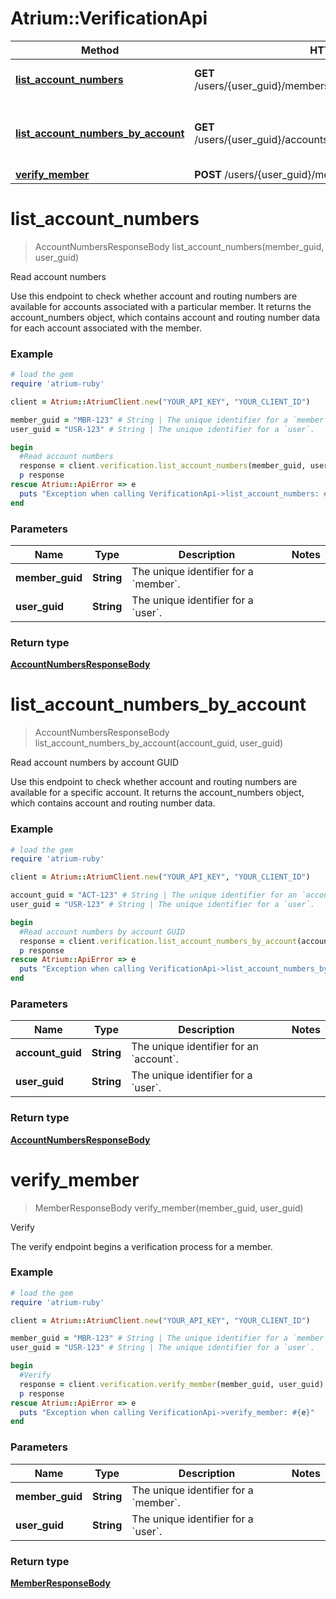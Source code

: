 # Atrium::VerificationApi

Method | HTTP request | Description
------------- | ------------- | -------------
[**list_account_numbers**](VerificationApi.md#list_account_numbers) | **GET** /users/{user_guid}/members/{member_guid}/account_numbers | Read account numbers
[**list_account_numbers_by_account**](VerificationApi.md#list_account_numbers_by_account) | **GET** /users/{user_guid}/accounts/{account_guid}/account_numbers | Read account numbers by account GUID
[**verify_member**](VerificationApi.md#verify_member) | **POST** /users/{user_guid}/members/{member_guid}/verify | Verify


# **list_account_numbers**
> AccountNumbersResponseBody list_account_numbers(member_guid, user_guid)

Read account numbers

Use this endpoint to check whether account and routing numbers are available for accounts associated with a particular member. It returns the account_numbers object, which contains account and routing number data for each account associated with the member.

### Example
```ruby
# load the gem
require 'atrium-ruby'

client = Atrium::AtriumClient.new("YOUR_API_KEY", "YOUR_CLIENT_ID")

member_guid = "MBR-123" # String | The unique identifier for a `member`.
user_guid = "USR-123" # String | The unique identifier for a `user`.

begin
  #Read account numbers
  response = client.verification.list_account_numbers(member_guid, user_guid)
  p response
rescue Atrium::ApiError => e
  puts "Exception when calling VerificationApi->list_account_numbers: #{e}"
end
```

### Parameters

Name | Type | Description  | Notes
------------- | ------------- | ------------- | -------------
 **member_guid** | **String**| The unique identifier for a &#x60;member&#x60;. | 
 **user_guid** | **String**| The unique identifier for a &#x60;user&#x60;. | 

### Return type

[**AccountNumbersResponseBody**](AccountNumbersResponseBody.md)

# **list_account_numbers_by_account**
> AccountNumbersResponseBody list_account_numbers_by_account(account_guid, user_guid)

Read account numbers by account GUID

Use this endpoint to check whether account and routing numbers are available for a specific account. It returns the account_numbers object, which contains account and routing number data.

### Example
```ruby
# load the gem
require 'atrium-ruby'

client = Atrium::AtriumClient.new("YOUR_API_KEY", "YOUR_CLIENT_ID")

account_guid = "ACT-123" # String | The unique identifier for an `account`.
user_guid = "USR-123" # String | The unique identifier for a `user`.

begin
  #Read account numbers by account GUID
  response = client.verification.list_account_numbers_by_account(account_guid, user_guid)
  p response
rescue Atrium::ApiError => e
  puts "Exception when calling VerificationApi->list_account_numbers_by_account: #{e}"
end
```

### Parameters

Name | Type | Description  | Notes
------------- | ------------- | ------------- | -------------
 **account_guid** | **String**| The unique identifier for an &#x60;account&#x60;. | 
 **user_guid** | **String**| The unique identifier for a &#x60;user&#x60;. | 

### Return type

[**AccountNumbersResponseBody**](AccountNumbersResponseBody.md)

# **verify_member**
> MemberResponseBody verify_member(member_guid, user_guid)

Verify

The verify endpoint begins a verification process for a member.

### Example
```ruby
# load the gem
require 'atrium-ruby'

client = Atrium::AtriumClient.new("YOUR_API_KEY", "YOUR_CLIENT_ID")

member_guid = "MBR-123" # String | The unique identifier for a `member`.
user_guid = "USR-123" # String | The unique identifier for a `user`.

begin
  #Verify
  response = client.verification.verify_member(member_guid, user_guid)
  p response
rescue Atrium::ApiError => e
  puts "Exception when calling VerificationApi->verify_member: #{e}"
end
```

### Parameters

Name | Type | Description  | Notes
------------- | ------------- | ------------- | -------------
 **member_guid** | **String**| The unique identifier for a &#x60;member&#x60;. | 
 **user_guid** | **String**| The unique identifier for a &#x60;user&#x60;. | 

### Return type

[**MemberResponseBody**](MemberResponseBody.md)

